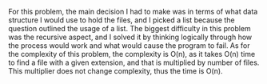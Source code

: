 For this problem, the main decision I had to make was in terms of what data structure
I would use to hold the files, and I picked a list because the question outlined
the usage of a list. The biggest difficulty in this problem was the recursive aspect,
and I solved it by thinking logically through how the process would work and what would cause
the program to fail. As for the complexity of this problem, the complexity is
O(n), as it takes O(n) time to find a file with a given extension, and that is
multiplied by number of files. This multiplier does not change complexity, thus
the time is O(n).
